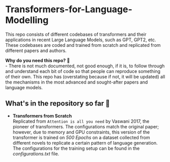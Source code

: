 # Transformers-for-Language-Modelling
This repo consists of different codebases of transformers and their applications in recent Large Language Models, such as GPT, GPT2, etc. These codebases are coded and trained from scratch and replicated from different papers and authors. 

**Why do you need this repo?** 🤔  <br>-
There is not much documented, not good enough, if it is, to follow through and understand each bit of code so that people can reproduce something of their own. This repo has (overstating because if not, it will be updated) all the mechanisms in the most advanced and sought-after papers and language models.

## What's in the repository so far 🚀
- **Transformers from Scratch** <br>
Replicated from `Attention is all you need` by Vaswani 2017, the pioneer of transformers. The configurations match the original paper; however, due to memory and GPU constraints, this version of the transformer is trained on *500 Epochs* on a dataset collected from different novels to replicate a certain pattern of language generation.  <br>
The configurations for the training setup can be found in the *configurations.txt* file.



